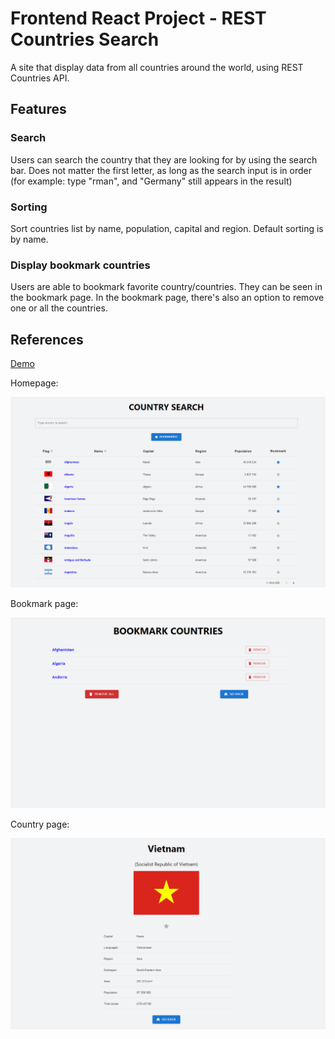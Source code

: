 # Frontend React Project - REST Countries Search

A site that display data from all countries around the world, using REST Countries API.

## Features

### Search

Users can search the country that they are looking for by using the search bar. Does not matter the first letter, as long as the search input is in order (for example: type "rman", and "Germany" still appears in the result)

### Sorting

Sort countries list by name, population, capital and region. Default sorting is by name.

### Display bookmark countries

Users are able to bookmark favorite country/countries. They can be seen in the bookmark page. In the bookmark page, there's also an option to remove one or all the countries.

## References

[Demo](https://longdo-rest-countries-search.netlify.app)

Homepage:

![homepage](media/homepage.png)

Bookmark page:

![bookmark](media/bookmarkpage.png)

Country page:

![country page](media/countrypage.png)
